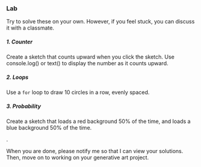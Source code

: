 ### Lab

Try to solve these on your own. However, if you feel stuck, you can discuss it with a classmate.

##### 1. Counter

Create a sketch that counts upward when you click the sketch. Use console.log() or text() to display the number as it counts upward.


##### 2. Loops

Use a `for` loop to draw 10 circles in a row, evenly spaced.


##### 3. Probability

Create a sketch that loads a red background 50% of the time, and loads a blue background 50% of the time.

.

When you are done, please notify me so that I can view your solutions. Then, move on to working on your generative art project.
